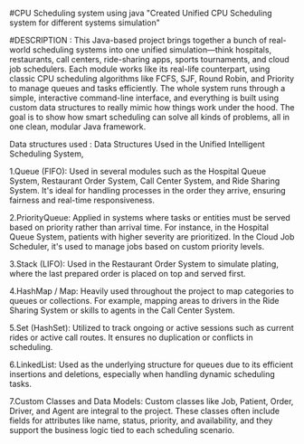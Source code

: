 #CPU Scheduling system using java
"Created Unified CPU Scheduling system for different systems simulation"

#DESCRIPTION :
This Java-based project brings together a bunch of real-world scheduling systems into one unified simulation—think hospitals, restaurants, call centers, ride-sharing apps, sports tournaments, and cloud job schedulers. Each module works like its real-life counterpart, using classic CPU scheduling algorithms like FCFS, SJF, Round Robin, and Priority to manage queues and tasks efficiently. The whole system runs through a simple, interactive command-line interface, and everything is built using custom data structures to really mimic how things work under the hood. The goal is to show how smart scheduling can solve all kinds of problems, all in one clean, modular Java framework.

Data structures used :
Data Structures Used in the Unified Intelligent Scheduling System,

1.Queue (FIFO): Used in several modules such as the Hospital Queue System, Restaurant Order System, Call Center System, and Ride Sharing System. It's ideal for handling processes in the order they arrive, ensuring fairness and real-time responsiveness.

2.PriorityQueue: Applied in systems where tasks or entities must be served based on priority rather than arrival time. For instance, in the Hospital Queue System, patients with higher severity are prioritized. In the Cloud Job Scheduler, it's used to manage jobs based on custom priority levels.

3.Stack (LIFO): Used in the Restaurant Order System to simulate plating, where the last prepared order is placed on top and served first.

4.HashMap / Map: Heavily used throughout the project to map categories to queues or collections. For example, mapping areas to drivers in the Ride Sharing System or skills to agents in the Call Center System.

5.Set (HashSet): Utilized to track ongoing or active sessions such as current rides or active call routes. It ensures no duplication or conflicts in scheduling.

6.LinkedList: Used as the underlying structure for queues due to its efficient insertions and deletions, especially when handling dynamic scheduling tasks.

7.Custom Classes and Data Models: Custom classes like Job, Patient, Order, Driver, and Agent are integral to the project. These classes often include fields for attributes like name, status, priority, and availability, and they support the business logic tied to each scheduling scenario.

